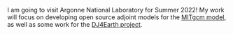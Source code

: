 I am going to visit Argonne National Laboratory for Summer 2022! My work will focus on developing open source adjoint models for the <a href="https://mitgcm.readthedocs.io/en/latest/">MITgcm model</a>, as well as some work for the <a href="https://dj4earth.github.io/">DJ4Earth project</a>.
